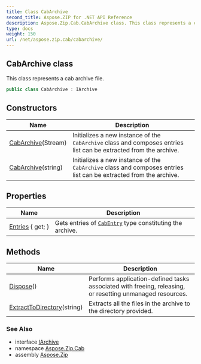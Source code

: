 ```yaml
---
title: Class CabArchive
second_title: Aspose.ZIP for .NET API Reference
description: Aspose.Zip.Cab.CabArchive class. This class represents a cab archive file
type: docs
weight: 150
url: /net/aspose.zip.cab/cabarchive/
---
```

## CabArchive class

This class represents a cab archive file.

```csharp
public class CabArchive : IArchive
```

## Constructors

| Name | Description |
| --- | --- |
| [CabArchive](cabarchive/#constructor)(Stream) | Initializes a new instance of the `CabArchive` class and composes entries list can be extracted from the archive. |
| [CabArchive](cabarchive/#constructor_1)(string) | Initializes a new instance of the `CabArchive` class and composes entries list can be extracted from the archive. |

## Properties

| Name | Description |
| --- | --- |
| [Entries](../../aspose.zip.cab/cabarchive/entries/) { get; } | Gets entries of [`CabEntry`](../cabentry/) type constituting the archive. |

## Methods

| Name | Description |
| --- | --- |
| [Dispose](../../aspose.zip.cab/cabarchive/dispose/)() | Performs application-defined tasks associated with freeing, releasing, or resetting unmanaged resources. |
| [ExtractToDirectory](../../aspose.zip.cab/cabarchive/extracttodirectory/)(string) | Extracts all the files in the archive to the directory provided. |

### See Also

* interface [IArchive](../../aspose.zip/iarchive/)
* namespace [Aspose.Zip.Cab](../../aspose.zip.cab/)
* assembly [Aspose.Zip](../../)


